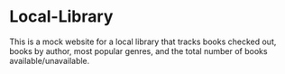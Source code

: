 # Local-Library
This is a mock website for a local library that tracks books checked out, books by author, most popular genres, and the total number of books available/unavailable.

